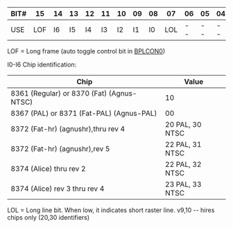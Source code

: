 | BIT# | 15 | 14 | 13 | 12 | 11 | 10 | 09 | 08 | 07 | 06 | 05 | 04 | 03 | 02 | 01 | 00 |
|------|----|----|----|----|----|----|----|----|----|----|----|----|----|----|----|----|
| USE | LOF | I6 | I5 | I4 | I3 | I2 | I1 | I0 | LOL | -- | -- | -- | -- | V10 | V9 | V8 |

LOF = Long frame (auto toggle control bit in [BPLCON0](BPLCON0.md))

I0-I6 Chip identification:


| Chip                                      | Value           |
|---|---|
| 8361 (Regular) or 8370 (Fat) (Agnus-NTSC) | 10              |
| 8367 (PAL) or 8371 (Fat-PAL) (Agnus-PAL)  | 00              |
| 8372 (Fat-hr) (agnushr),thru rev 4        | 20 PAL, 30 NTSC |
| 8372 (Fat-hr) (agnushr),rev 5             | 22 PAL, 31 NTSC |
| 8374 (Alice) thru rev 2                   | 22 PAL, 32 NTSC |
| 8374 (Alice) rev 3 thru rev 4             | 23 PAL, 33 NTSC |


LOL = Long line bit. When low, it indicates short raster line.
v9,10 -- hires chips only (20,30 identifiers)